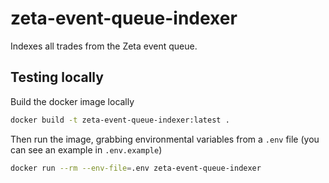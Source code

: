 # zeta-event-queue-indexer

Indexes all trades from the Zeta event queue.

## Testing locally

Build the docker image locally

```sh
docker build -t zeta-event-queue-indexer:latest .
```

Then run the image, grabbing environmental variables from a `.env` file (you can see an example in `.env.example`)

```sh
docker run --rm --env-file=.env zeta-event-queue-indexer
```
